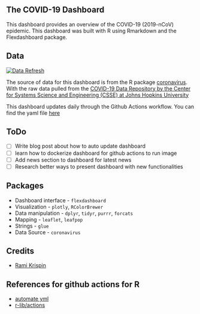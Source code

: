 ## The COVID-19 Dashboard

This dashboard provides an overview of the COVID-19 (2019-nCoV) epidemic. This dashboard was built with R using Rmarkdown and the Flexdashboard package. 

## Data
[![Data Refresh](https://github.com/benthecoder/covid19-flexdashboard/actions/workflows/main.yml/badge.svg)](https://github.com/benthecoder/covid19-flexdashboard/actions/workflows/main.yml)

The source of data for this dashboard is from the R package [coronavirus](https://github.com/RamiKrispin/coronavirus). With the raw data pulled from the [COVID-19 Data Repository by the Center for Systems Science and Engineering (CSSE) at Johns Hopkins University](https://github.com/CSSEGISandData/COVID-19)

This dashboard updates daily through the Github Actions workflow. You can find the yaml file [here](.github/workflows/main.yml)

## ToDo

- [ ] Write blog post about how to auto update dashboard
- [ ] learn how to dockerize dashboard for github actions to run image
- [ ] Add news section to dashboard for latest news
- [ ] Research better ways to present dashboard with new functionalities

## Packages

* Dashboard interface - `flexdashboard`
* Visualization - `plotly`, `RColorBrewer`
* Data manipulation - `dplyr`, `tidyr`, `purrr`, `forcats`
* Mapping - `leaflet`, `leafpop`
* Strings - `glue`
* Data Source - `coronavirus`

## Credits
* [Rami Krispin](https://github.com/RamiKrispin/coronavirus_dashboard)

## References for github actions for R 
* [automate yml](https://github.com/lc5415/COVID19/blob/master/.github/workflows/automate.yml)
* [r-lib/actions](https://github.com/r-lib/actions/tree/master/examples#readme)
